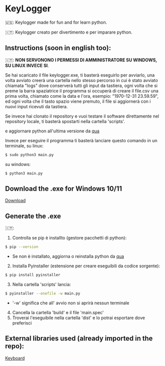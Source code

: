 # KeyLogger

🇺🇸: Keylogger made for fun and for learn python.

🇮🇹: Keylogger creato per divertimento e per imparare python.

## Instructions (soon in english too):

🇮🇹: **NON SERVONONO I PERMESSI DI AMMINISTRATORE SU WINDOWS, SU LINUX INVECE SI**.

Se hai scaricato il file keylogger.exe, ti basterà eseguirlo per avviarlo, una volta avviato creerà una cartella nello stesso percorso in cui è stato avviato chiamata "logs" dove conserverà tutti gli input da tastiera, ogni volta che si preme la barra spaziatrice il programma si occuperà di creare il file.csv una prima volta, chiamato come la data e l'ora, esempio: "1970-12-31 23.59.59", ed ogni volta che il tasto spazio viene premuto, il file si aggiornerà con i nuovi input ricevuti da tastiera.

Se invece hai clonato il repository e vuoi testare il software direttamente nel repository locale, ti basterà spostarti nella cartella 'scripts'.

e aggiornare python all'ultima versione da [qua](https://www.python.org/downloads/) 

Invece per eseguire il programma ti basterà lanciare questo comando in un terminale, su linux:
```sh
$ sudo python3 main.py
```

su windows:
```sh
$ python3 main.py
```


## Download the .exe for Windows 10/11

[Download](https://github.com/bruhpate/KeyLogger/raw/main/scripts/keylogger.exe)

## Generate the .exe
🇮🇹:
1. Controlla se pip è installto (gestore pacchetti di python):
```sh
$ pip --version
```
* Se non è installato, aggiorna o reinstalla python da [qua](https://www.python.org/downloads/) 

2. Installa Pyinstaller (estensione per creare eseguibili da codice sorgente):
```sh
$ pip install pyinstaller
```
3. Nella cartella 'scripts' lancia:
```sh
$ pyinstaller --onefile -w main.py
```
* '-w' significa che all' avvio non si aprirà nessun terminale

4. Cancella la cartella 'build' e il file 'main.spec'
5. Troverai l'eseguibile  nella cartella 'dist' e lo potrai esportare dove preferisci


## External libraries used (already imported in the repo):

[Keyboard](https://github.com/boppreh/keyboard)


